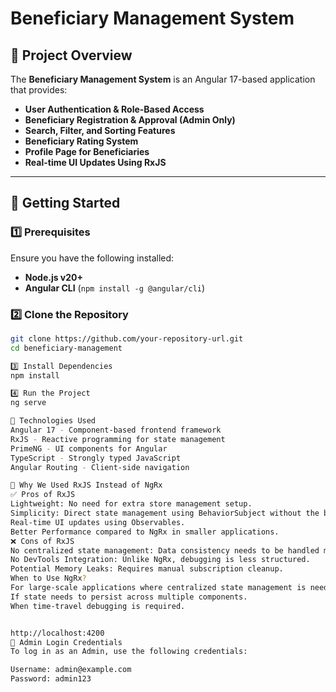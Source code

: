 # Beneficiary Management System

## 📌 Project Overview
The **Beneficiary Management System** is an Angular 17-based application that provides:
- **User Authentication & Role-Based Access**
- **Beneficiary Registration & Approval (Admin Only)**
- **Search, Filter, and Sorting Features**
- **Beneficiary Rating System**
- **Profile Page for Beneficiaries**
- **Real-time UI Updates Using RxJS**

---

## 🚀 **Getting Started**
### **1️⃣ Prerequisites**
Ensure you have the following installed:
- **Node.js v20+**
- **Angular CLI** (`npm install -g @angular/cli`)

### **2️⃣ Clone the Repository**
```sh
git clone https://github.com/your-repository-url.git
cd beneficiary-management

3️⃣ Install Dependencies
npm install

4️⃣ Run the Project
ng serve

📌 Technologies Used
Angular 17 - Component-based frontend framework
RxJS - Reactive programming for state management
PrimeNG - UI components for Angular
TypeScript - Strongly typed JavaScript
Angular Routing - Client-side navigation

🔀 Why We Used RxJS Instead of NgRx
✅ Pros of RxJS
Lightweight: No need for extra store management setup.
Simplicity: Direct state management using BehaviorSubject without the boilerplate of NgRx.
Real-time UI updates using Observables.
Better Performance compared to NgRx in smaller applications.
❌ Cons of RxJS
No centralized state management: Data consistency needs to be handled manually.
No DevTools Integration: Unlike NgRx, debugging is less structured.
Potential Memory Leaks: Requires manual subscription cleanup.
When to Use NgRx?
For large-scale applications where centralized state management is needed.
If state needs to persist across multiple components.
When time-travel debugging is required.


http://localhost:4200
🔑 Admin Login Credentials
To log in as an Admin, use the following credentials:

Username: admin@example.com
Password: admin123
